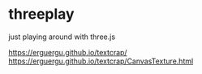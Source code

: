 # threeplay
just playing around with three.js

https://erguergu.github.io/textcrap/
https://erguergu.github.io/textcrap/CanvasTexture.html
